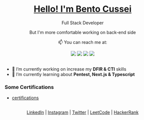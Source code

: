 <p align="center">
  <h1 align="center"><a href="https://www.linkedin.com/in/bentobenack">Hello! I'm Bento Cussei</a></h1>
  <p align="center">Full Stack Developer</p>
  <p align="center">But I'm more comfortable working on back-end side</p>
</p>

<p align="center">
  <p align="center">📫 You can reach me at:</p>
</p>

<div align="center">
  <a href="https://www.linkedin.com/in/bentocussei" target="_blank"><img src="https://img.shields.io/badge/-LinkedIn-%230077B5?style=for-the-badge&logo=linkedin&logoColor=white" target="_blank"></a>
  <a href="https://bentobenack.com" target="_blank"><img src="https://img.shields.io/badge/-Website-%23333?style=for-the-badge&logo=book&logoColor=white" target="_blank"></a>
  <a href = "mailto:bentocussei@gmail.com"><img src="https://img.shields.io/badge/-Gmail-%23333?style=for-the-badge&logo=gmail&logoColor=white" target="_blank"></a>
  <a href="https://instagram.com/bentobenack" target="_blank"><img src="https://img.shields.io/badge/-Instagram-%23E4405F?style=for-the-badge&logo=instagram&logoColor=white" target="_blank"></a>
</div>

<br />

- 🔭 I’m currently working on increase my **DFIR & CTI** skills
- 🌱 I’m currently learning about **Pentest, Next.js & Typescript**

### Some Certifications

* [certifications](https://github.com/bentobenack/certifications)

##

<div align="center">
  <a href="https://www.linkedin.com/in/bentobenack/" target="_blank" rel="noopener noreferrer">LinkedIn</a> | 
  <a href="https://www.instagram.com/bentobenack/" target="_blank" rel="noopener noreferrer">Instagram</a> |
  <a href="https://twitter.com/bentobenack" target="_blank" rel="noopener noreferrer">Twitter</a> |
  <a href="https://leetcode.com/bentobenack/" target="_blank" rel="noopener noreferrer">LeetCode</a> |
  <a href="https://www.hackerrank.com/bentobenack" target="_blank" rel="noopener noreferrer">HackerRank</a>
</div>
